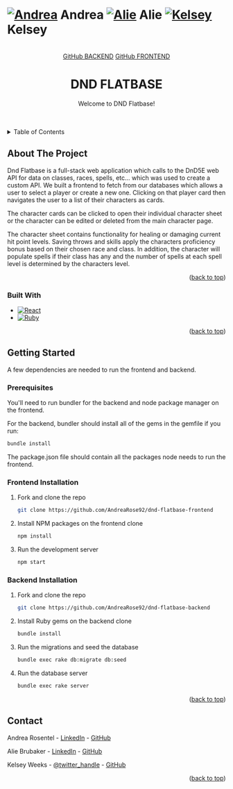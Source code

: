 <a name="readme-top"></a>

<!-- PROJECT SHIELDS -->
<!--
*** I'm using markdown "reference style" links for readability.
*** Reference links are enclosed in brackets [ ] instead of parentheses ( ).
*** See the bottom of this document for the declaration of the reference variables
*** for contributors-url, forks-url, etc. This is an optional, concise syntax you may use.
-->
# [![Andrea][linkedin-shield]][linkedin-url1] Andrea [![Alie][linkedin-shield]][linkedin-url2] Alie [![Kelsey][linkedin-shield]][linkedin-url3] Kelsey



<!-- PROJECT LOGO -->
<br />
<div align="center">
  <a href="https://github.com/AndreaRose92/dnd-flatbase-backend">GitHub BACKEND</a>
  <a href="https://github.com/AndreaRose92/dnd-flatbase-frontend">GitHub FRONTEND</a>


<h1 align="center">DND FLATBASE</h1>

  <p align="center">
    Welcome to DND Flatbase!
    <br />
    <br />
    <br />
  </p>
</div>



<!-- TABLE OF CONTENTS -->
<details>
  <summary>Table of Contents</summary>
  <ol>
    <li>
      <a href="#about-the-project">About The Project</a>
      <ul>
        <li><a href="#built-with">Built With</a></li>
      </ul>
    </li>
    <li>
      <a href="#getting-started">Getting Started</a>
      <ul>
        <li><a href="#prerequisites">Prerequisites</a></li>
        <li><a href="#installation">Installation</a></li>
      </ul>
    </li>
    <li><a href="#usage">Usage</a></li>
    <li><a href="#contributing">Contributing</a></li>
    <li><a href="#contact">Contact</a></li>
  </ol>
</details>



<!-- ABOUT THE PROJECT -->
## About The Project

<!-- [![Product Name Screen Shot][product-screenshot]](https://example.com) -->

Dnd Flatbase is a full-stack web application which calls to the DnD5E web API for data on classes, races, spells, etc... which was used to create a custom API. We built a frontend to fetch from our databases which allows a user to select a player or create a new one. Clicking on that player card then navigates the user to a list of their characters as cards. 

The character cards can be clicked to open their individual character sheet or the character can be edited or deleted from the main character page.

The character sheet contains functionality for healing or damaging current hit point levels. Saving throws and skills apply the characters proficiency bonus based on their chosen race and class. In addition, the character will populate spells if their class has any and the number of spells at each spell level is determined by the characters level.

<p align="right">(<a href="#readme-top">back to top</a>)</p>



### Built With

* [![React][React.js]][React-url]
* [![Ruby][Ruby]][Ruby-url]

<p align="right">(<a href="#readme-top">back to top</a>)</p>



<!-- GETTING STARTED -->
## Getting Started

A few dependencies are needed to run the frontend and backend.

### Prerequisites

You'll need to run bundler for the backend and node package manager on the frontend.

For the backend, bundler should install all of the gems in the gemfile if you run:
  ```sh
  bundle install 
  ```

The package.json file should contain all the packages node needs to run the frontend.


### Frontend Installation

1. Fork and clone the repo
   ```sh
   git clone https://github.com/AndreaRose92/dnd-flatbase-frontend
   ```
2. Install NPM packages on the frontend clone
   ```sh
   npm install
   ```
3. Run the development server
    ```sh
    npm start
    ```

### Backend Installation

1. Fork and clone the repo
   ```sh
   git clone https://github.com/AndreaRose92/dnd-flatbase-backend
   ```
2. Install Ruby gems on the backend clone
   ```sh
   bundle install
   ```
3. Run the migrations and seed the database
    ```sh
    bundle exec rake db:migrate db:seed
    ```
4. Run the database server
    ```sh
    bundle exec rake server
    ```

<p align="right">(<a href="#readme-top">back to top</a>)</p>




<!-- CONTACT -->
## Contact
Andrea Rosentel - [LinkedIn][linkedin-url1] - [GitHub](https://github.com/AndreaRose92/)

Alie Brubaker - [LinkedIn][linkedin-url2] - [GitHub](https://github.com/AlbertaLynnBrubaker)

Kelsey Weeks - [@twitter_handle][linkedin-url3] - [GitHub]()

<p align="right">(<a href="#readme-top">back to top</a>)</p>



<!-- MARKDOWN LINKS & IMAGES -->
<!-- https://www.markdownguide.org/basic-syntax/#reference-style-links -->
[contributors-shield]: https://img.shields.io/github/contributors/github_username/repo_name.svg?style=for-the-badge
[contributors-url]: https://github.com/github_username/repo_name/graphs/contributors
[forks-shield]: https://img.shields.io/github/forks/github_username/repo_name.svg?style=for-the-badge
[linkedin-shield]: https://img.shields.io/badge/-LinkedIn-black.svg?style=for-the-badge&logo=linkedin&colorB=555
[linkedin-url1]: https://www.linkedin.com/in/andrearosentel/
[linkedin-url2]: https://www.linkedin.com/in/alie-brubaker/
[linkedin-url3]: https://www.linkedin.com/in/kelseyweeks/
[product-screenshot]: images/screenshot.png
[file-structure-screenshot]: images/screenshot.png  
[Next.js]: https://img.shields.io/badge/next.js-000000?style=for-the-badge&logo=nextdotjs&logoColor=white
[Next-url]: https://nextjs.org/
[React.js]: https://img.shields.io/badge/React-20232A?style=for-the-badge&logo=react&logoColor=61DAFB
[React-url]: https://reactjs.org/
[Ruby]: https://www.ruby-lang.org/images/header-ruby-logo.png
[Ruby-url]: https://www.ruby-lang.org/en/
[JQuery.com]: https://img.shields.io/badge/jQuery-0769AD?style=for-the-badge&logo=jquery&logoColor=white
[JQuery-url]: https://jquery.com 